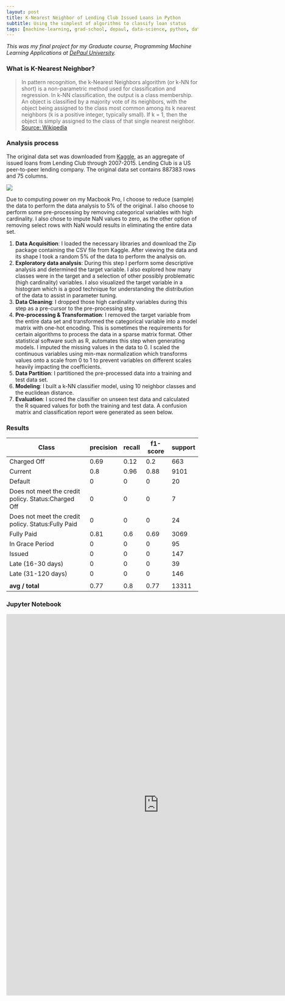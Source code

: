 ```yaml
---
layout: post
title: K-Nearest Neighbor of Lending Club Issued Loans in Python
subtitle: Using the simplest of algorithms to classify loan status
tags: [machine-learning, grad-school, depaul, data-science, python, data-analysis]
---
```


_This was my final project for my Graduate course, Programming Machine Learning Applications at [DePaul University](http://facweb.cs.depaul.edu/mobasher/classes/csc478/)._

### What is K-Nearest Neighbor?

> In pattern recognition, the k-Nearest Neighbors algorithm (or k-NN for short) is a non-parametric method used for classification and regression.
In k-NN classification, the output is a class membership. An object is classified by a majority vote of its neighbors, with the object being assigned to the class most common among its k nearest neighbors (k is a positive integer, typically small). If k = 1, then the object is simply assigned to the class of that single nearest neighbor. [Source: Wikipedia](https://en.wikipedia.org/wiki/K-nearest_neighbors_algorithm)

### Analysis process

The original data set was downloaded from [Kaggle](https://www.kaggle.com/wendykan/lending-club-loan-data), as an aggregate of issued loans from Lending Club through 2007-2015. Lending Club is a US peer-to-peer lending company. The original data set contains 887383 rows and 75 columns.

![](http://www.debtfreeadventure.com/wp-content/uploads/Lending-Club-Review.png)

Due to computing power on my Macbook Pro, I choose to reduce (sample) the data to perform the data analysis to 5% of the original. I also choose to perform some pre-processing by removing categorical variables with high cardinality. I also chose to impute NaN values to zero, as the other option of removing select rows with NaN would results in eliminating the entire data set.

1. **Data Acquisition**: I loaded the necessary libraries and download the Zip package containing the CSV file from Kaggle. After viewing the data and its shape I took a random 5% of the data to perform the analysis on.
2. **Exploratory data analysis**: During this step I perform some descriptive analysis and determined the target variable. I also explored how many classes were in the target and a selection of other possibly problematic (high cardinality) variables. I also visualized the target variable in a histogram which is a good technique for understanding the distribution of the data to assist in parameter tuning.
3. **Data Cleaning**: I dropped those high cardinality variables during this step as a pre-cursor to the pre-processing step.
4. **Pre-processing & Transformation**: I removed the target variable from the entire data set and transformed the categorical variable into a model matrix with one-hot encoding. This is sometimes the requirements for certain algorithms to process the data in a sparse matrix format. Other statistical software such as R, automates this step when generating models. I imputed the missing values in the data to 0. I scaled the continuous variables using min-max normalization which transforms values onto a scale from 0 to 1 to prevent variables on different scales heavily impacting the coefficients.
5. **Data Partition**: I partitioned the pre-processed data into a training and test data set.
6. **Modeling**: I built a k-NN classifier model, using 10 neighbor classes and the euclidean distance.
7. **Evaluation**: I scored the classifier on unseen test data and calculated the R squared values for both the training and test data. A confusion matrix and classification report were generated as seen below.

### Results

| Class | precision | recall | f1-score | support |
|-----------------------------------------------------|-----------|--------|----------|---------|
| Charged Off | 0.69 | 0.12 | 0.2 | 663 |
| Current | 0.8 | 0.96 | 0.88 | 9101 |
| Default | 0 | 0 | 0 | 20 |
| Does not meet the credit policy. Status:Charged Off | 0 | 0 | 0 | 7 |
| Does not meet the credit policy. Status:Fully Paid | 0 | 0 | 0 | 24 |
| Fully Paid | 0.81 | 0.6 | 0.69 | 3069 |
| In Grace Period | 0 | 0 | 0 | 95 |
| Issued | 0 | 0 | 0 | 147 |
| Late (16-30 days) | 0 | 0 | 0 | 39 |
| Late (31-120 days) | 0 | 0 | 0 | 146 |
|  |  |  |  |  |
| **avg / total** | 0.77 | 0.8 | 0.77 | 13311 |


### Jupyter Notebook

<iframe src="https://htmlpreview.github.io/?https://github.com/jasdumas/depaul/blob/master/CSC478/final_project_jasmine_dumas.html" style="border: none; width: 800px; height: 1000px"></iframe>

